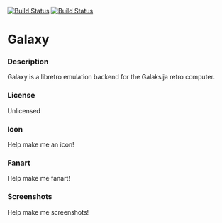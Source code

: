 [![Build Status](https://travis-ci.org/kodi-game/game.libretro.galaxy.svg?branch=master)](https://travis-ci.org/kodi-game/game.libretro.galaxy)
[![Build Status](https://ci.appveyor.com/api/projects/status/github/kodi-game/game.libretro.galaxy?svg=true)](https://ci.appveyor.com/project/kodi-game/game-libretro-galaxy)

# Galaxy

### Description

Galaxy is a libretro emulation backend for the Galaksija retro computer.

### License

Unlicensed

### Icon

Help make me an icon!

### Fanart

Help make me fanart!

### Screenshots

Help make me screenshots!
